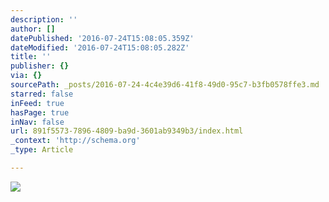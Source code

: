 ```yaml
---
description: ''
author: []
datePublished: '2016-07-24T15:08:05.359Z'
dateModified: '2016-07-24T15:08:05.282Z'
title: ''
publisher: {}
via: {}
sourcePath: _posts/2016-07-24-4c4e39d6-41f8-49d0-95c7-b3fb0578ffe3.md
starred: false
inFeed: true
hasPage: true
inNav: false
url: 891f5573-7896-4809-ba9d-3601ab9349b3/index.html
_context: 'http://schema.org'
_type: Article

---
```

![](https://the-grid-user-content.s3-us-west-2.amazonaws.com/edc02ffc-40b4-4c80-943d-cb758633373e.jpg)